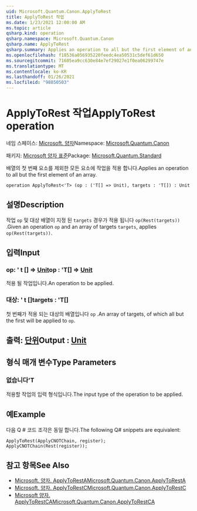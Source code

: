 ```yaml
---
uid: Microsoft.Quantum.Canon.ApplyToRest
title: ApplyToRest 작업
ms.date: 1/23/2021 12:00:00 AM
ms.topic: article
qsharp.kind: operation
qsharp.namespace: Microsoft.Quantum.Canon
qsharp.name: ApplyToRest
qsharp.summary: Applies an operation to all but the first element of an array.
ms.openlocfilehash: f18536a056935220feedc4ea50531c5def61d650
ms.sourcegitcommit: 71605ea9cc630e84e7ef29027e1f0ea06299747e
ms.translationtype: MT
ms.contentlocale: ko-KR
ms.lasthandoff: 01/26/2021
ms.locfileid: "98850503"
---
```

# <a name="applytorest-operation"></a><span data-ttu-id="05d7e-102">ApplyToRest 작업</span><span class="sxs-lookup"><span data-stu-id="05d7e-102">ApplyToRest operation</span></span>

<span data-ttu-id="05d7e-103">네임 스페이스: [Microsoft. 양자](xref:Microsoft.Quantum.Canon)</span><span class="sxs-lookup"><span data-stu-id="05d7e-103">Namespace: [Microsoft.Quantum.Canon](xref:Microsoft.Quantum.Canon)</span></span>

<span data-ttu-id="05d7e-104">패키지: [Microsoft 양자 표준](https://nuget.org/packages/Microsoft.Quantum.Standard)</span><span class="sxs-lookup"><span data-stu-id="05d7e-104">Package: [Microsoft.Quantum.Standard](https://nuget.org/packages/Microsoft.Quantum.Standard)</span></span>


<span data-ttu-id="05d7e-105">배열의 첫 번째 요소를 제외한 모든 요소에 작업을 적용 합니다.</span><span class="sxs-lookup"><span data-stu-id="05d7e-105">Applies an operation to all but the first element of an array.</span></span>

```qsharp
operation ApplyToRest<'T> (op : ('T[] => Unit), targets : 'T[]) : Unit
```


## <a name="description"></a><span data-ttu-id="05d7e-106">설명</span><span class="sxs-lookup"><span data-stu-id="05d7e-106">Description</span></span>

<span data-ttu-id="05d7e-107">작업 `op` 및 대상 배열이 지정 된 `targets` 경우가 적용 됩니다 `op(Rest(targets))` .</span><span class="sxs-lookup"><span data-stu-id="05d7e-107">Given an operation `op` and an array of targets `targets`, applies `op(Rest(targets))`.</span></span>

## <a name="input"></a><span data-ttu-id="05d7e-108">입력</span><span class="sxs-lookup"><span data-stu-id="05d7e-108">Input</span></span>

### <a name="op--t--unit"></a><span data-ttu-id="05d7e-109">op: ' t [] => [Unit](xref:microsoft.quantum.lang-ref.unit)</span><span class="sxs-lookup"><span data-stu-id="05d7e-109">op : 'T[] => [Unit](xref:microsoft.quantum.lang-ref.unit)</span></span> 

<span data-ttu-id="05d7e-110">적용 될 작업입니다.</span><span class="sxs-lookup"><span data-stu-id="05d7e-110">An operation to be applied.</span></span>


### <a name="targets--t"></a><span data-ttu-id="05d7e-111">대상: ' t []</span><span class="sxs-lookup"><span data-stu-id="05d7e-111">targets : 'T[]</span></span>

<span data-ttu-id="05d7e-112">첫 번째가 적용 되는 대상의 배열입니다 `op` .</span><span class="sxs-lookup"><span data-stu-id="05d7e-112">An array of targets, of which all but the first will be applied to `op`.</span></span>



## <a name="output--unit"></a><span data-ttu-id="05d7e-113">출력: [단위](xref:microsoft.quantum.lang-ref.unit)</span><span class="sxs-lookup"><span data-stu-id="05d7e-113">Output : [Unit](xref:microsoft.quantum.lang-ref.unit)</span></span>



## <a name="type-parameters"></a><span data-ttu-id="05d7e-114">형식 매개 변수</span><span class="sxs-lookup"><span data-stu-id="05d7e-114">Type Parameters</span></span>

### <a name="t"></a><span data-ttu-id="05d7e-115">없습니다</span><span class="sxs-lookup"><span data-stu-id="05d7e-115">'T</span></span>

<span data-ttu-id="05d7e-116">적용할 작업의 입력 형식입니다.</span><span class="sxs-lookup"><span data-stu-id="05d7e-116">The input type of the operation to be applied.</span></span>

## <a name="example"></a><span data-ttu-id="05d7e-117">예</span><span class="sxs-lookup"><span data-stu-id="05d7e-117">Example</span></span>

<span data-ttu-id="05d7e-118">다음 Q # 코드 조각은 동일 합니다.</span><span class="sxs-lookup"><span data-stu-id="05d7e-118">The following Q# snippets are equivalent:</span></span>

```qsharp
ApplyToRest(ApplyCNOTChain, register);
ApplyCNOTChain(Rest(register));
```

## <a name="see-also"></a><span data-ttu-id="05d7e-119">참고 항목</span><span class="sxs-lookup"><span data-stu-id="05d7e-119">See Also</span></span>

- [<span data-ttu-id="05d7e-120">Microsoft. 양자. ApplyToRestA</span><span class="sxs-lookup"><span data-stu-id="05d7e-120">Microsoft.Quantum.Canon.ApplyToRestA</span></span>](xref:Microsoft.Quantum.Canon.ApplyToRestA)
- [<span data-ttu-id="05d7e-121">Microsoft. 양자. ApplyToRestC</span><span class="sxs-lookup"><span data-stu-id="05d7e-121">Microsoft.Quantum.Canon.ApplyToRestC</span></span>](xref:Microsoft.Quantum.Canon.ApplyToRestC)
- [<span data-ttu-id="05d7e-122">Microsoft 양자. ApplyToRestCA</span><span class="sxs-lookup"><span data-stu-id="05d7e-122">Microsoft.Quantum.Canon.ApplyToRestCA</span></span>](xref:Microsoft.Quantum.Canon.ApplyToRestCA)